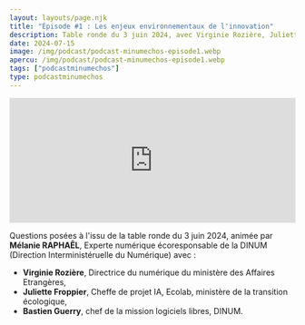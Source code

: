 ```yaml
---
layout: layouts/page.njk
title: "Épisode #1 : Les enjeux environnementaux de l'innovation"
description: Table ronde du 3 juin 2024, avec Virginie Rozière, Juliette Froppier, Bastien Guerry et animée par Mélanie Raphaël. Quels sont les défis environnementaux de l'innovation numérique ? Avec des contraintes de cybersécurité ? Dans l'IA ? Quels sont les apports des logiciels libres ?
date: 2024-07-15
image: /img/podcast/podcast-minumechos-episode1.webp
apercu: /img/podcast/podcast-minumechos-episode1.webp
tags: ["podcastminumechos"]
type: podcastminumechos
---
```

<!-- intégration Acast -->

<iframe title="Embed Player" width="100%" height="220px" src="https://embed.acast.com/669e18c83847f8c1a590bc69/66a250708f24d109f2184ec7" scrolling="no" frameBorder="0" style="border:none;overflow:hidden;"></iframe>


<!-- légende du podcast-->

<!-- forcer un saut de ligne-->
</br>

Questions posées à l'issu de la table ronde du 3 juin 2024, animée par **Mélanie RAPHAÊL**, Experte numérique écoresponsable de la DINUM (Direction Interministéruelle du Numérique) avec :
* **Virginie Rozière**, Directrice du numérique du ministère des Affaires Etrangères,
* **Juliette Froppier**, Cheffe de projet IA, Ecolab, ministère de la transition écologique,
* **Bastien Guerry**, chef de la mission logiciels libres, DINUM.



